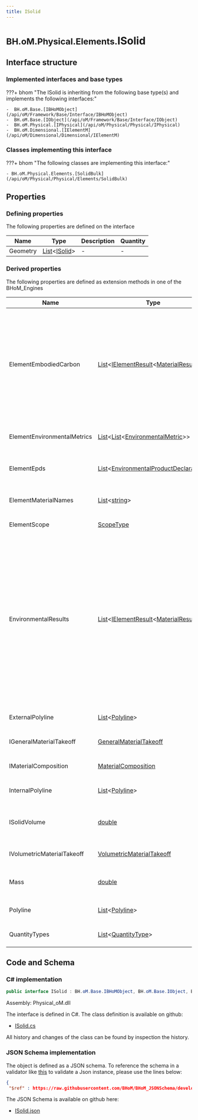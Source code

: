 ```yaml
---
title: ISolid
---
```


# <small>BH.oM.Physical.Elements.</small>**ISolid**



## Interface structure

### Implemented interfaces and base types

???+ bhom "The ISolid is inheriting from the following base type(s) and implements the following interfaces:"

    -  BH.oM.Base.[IBHoMObject](/api/oM/Framework/Base/Interface/IBHoMObject)
    -  BH.oM.Base.[IObject](/api/oM/Framework/Base/Interface/IObject)
    -  BH.oM.Physical.[IPhysical](/api/oM/Physical/Physical/IPhysical)
    -  BH.oM.Dimensional.[IElementM](/api/oM/Dimensional/Dimensional/IElementM)


### Classes implementing this interface

???+ bhom "The following classes are implementing this interface:"

    - BH.oM.Physical.Elements.[SolidBulk](/api/oM/Physical/Physical/Elements/SolidBulk)


## Properties



### Defining properties

The following properties are defined on the interface

| Name             | Type             | Description      | Quantity         |
|------------------|------------------|------------------|------------------|
| Geometry | [List](https://learn.microsoft.com/en-us/dotnet/api/System.Collections.Generic.List-1?view=netstandard-2.0)&lt;[ISolid](/api/oM/Dimensional/Geometry/Solid/ISolid)&gt; | - | - |


### Derived properties

The following properties are defined as extension methods in one of the BHoM_Engines

| Name             | Type             | Description      | Quantity         | Engine           |
|------------------|------------------|------------------|------------------|------------------|
| ElementEmbodiedCarbon | [List](https://learn.microsoft.com/en-us/dotnet/api/System.Collections.Generic.List-1?view=netstandard-2.0)&lt;[IElementResult](/api/oM/Analytical/LifeCycleAssessment/Results/ElementResults/IElementResult)&lt;[MaterialResult](/api/oM/Analytical/LifeCycleAssessment/Results/MaterialResults/MaterialResult)&gt;&gt; | Evaluates the embodied carbon on the provided element based on IStructE methodology of evaluation.<br>If you would like to evaluate other EPD metrics, please use one of the Query.EnvironmentalResults methods. <br>TemplateMaterials can be provided helping with picking the correct EPD corresponding to each material on the element. Please note that this evaluation method only support mass-based EPDs. | - | LifeCycleAssessment_Engine |
| ElementEnvironmentalMetrics | [List](https://learn.microsoft.com/en-us/dotnet/api/System.Collections.Generic.List-1?view=netstandard-2.0)&lt;[List](https://learn.microsoft.com/en-us/dotnet/api/System.Collections.Generic.List-1?view=netstandard-2.0)&lt;[EnvironmentalMetric](/api/oM/Analytical/LifeCycleAssessment/MaterialFragments/EnvironmentalMetrics/EnvironmentalMetric)&gt;&gt; | Query the Environmental Product Declarations from any IElementM with a MaterialComposition composed of IEPD materials. | - | LifeCycleAssessment_Engine |
| ElementEpds | [List](https://learn.microsoft.com/en-us/dotnet/api/System.Collections.Generic.List-1?view=netstandard-2.0)&lt;[EnvironmentalProductDeclaration](/api/oM/Analytical/LifeCycleAssessment/MaterialFragments/EnvironmentalProductDeclaration)&gt; | Query the Environmental Product Declarations from any IElementM with a MaterialComposition composed of IEPD materials. | - | LifeCycleAssessment_Engine |
| ElementMaterialNames | [List](https://learn.microsoft.com/en-us/dotnet/api/System.Collections.Generic.List-1?view=netstandard-2.0)&lt;[string](https://learn.microsoft.com/en-us/dotnet/api/System.String?view=netstandard-2.0)&gt; | Query the element's MaterialComposition to form a Material Hint to aid in EPD-Material Mapping. | - | LifeCycleAssessment_Engine |
| ElementScope | [ScopeType](/api/oM/Analytical/LifeCycleAssessment/Enums/ScopeType) | Returns the enumerable type of the scope found on an element. | - | LifeCycleAssessment_Engine |
| EnvironmentalResults | [List](https://learn.microsoft.com/en-us/dotnet/api/System.Collections.Generic.List-1?view=netstandard-2.0)&lt;[IElementResult](/api/oM/Analytical/LifeCycleAssessment/Results/ElementResults/IElementResult)&lt;[MaterialResult](/api/oM/Analytical/LifeCycleAssessment/Results/MaterialResults/MaterialResult)&gt;&gt; | Evaluates the EnvironmentalMetrics for the provided element and returns an ElementResult for each evaluated metric type.<br>Evaluation is done by extracting the material takeoff for the provided element, giving quantities and Materiality.<br>Each Material in the takeoff is then evaluated by finding the EnvironmentalProductDeclaration (EPD), either stored on the material or from the list of template materials.<br>Each metric, or filtered chosen metrics, on the EPD is then evaluated.<br>Finally, an element result is returned per metric type. Each element result being the sum result of all metrics of the same type. | - | LifeCycleAssessment_Engine |
| ExternalPolyline | [List](https://learn.microsoft.com/en-us/dotnet/api/System.Collections.Generic.List-1?view=netstandard-2.0)&lt;[Polyline](/api/oM/Dimensional/Geometry/Curve/Polyline)&gt; | Returns the External Polyline representation of a physical object (e.g. wall or window). | - | Physical_Engine |
| IGeneralMaterialTakeoff | [GeneralMaterialTakeoff](/api/oM/Physical/Physical/Materials/GeneralMaterialTakeoff) | Gets the unique Materials along with their volumes defining an object's make-up. | - | Matter_Engine |
| IMaterialComposition | [MaterialComposition](/api/oM/Physical/Physical/Materials/MaterialComposition) | Gets the unique Materials along with their relative proportions defining an object's make-up. | - | Matter_Engine |
| InternalPolyline | [List](https://learn.microsoft.com/en-us/dotnet/api/System.Collections.Generic.List-1?view=netstandard-2.0)&lt;[Polyline](/api/oM/Dimensional/Geometry/Curve/Polyline)&gt; | Returns the Internal Polyline representation of a physical object (e.g. wall or window). | - | Physical_Engine |
| ISolidVolume | [double](https://learn.microsoft.com/en-us/dotnet/api/System.Double?view=netstandard-2.0) | Returns an element's solid volume, i.e. the the volume of the element that had any materiality, excluding cavities, openings and voids. | [Volume](/api/oM/Dimensional/Quantities/Attributes/Volume) [m³] | Matter_Engine |
| IVolumetricMaterialTakeoff | [VolumetricMaterialTakeoff](/api/oM/Physical/Physical/Materials/VolumetricMaterialTakeoff) | Gets the unique Materials along with their volumes defining an object's make-up. | - | Matter_Engine |
| Mass | [double](https://learn.microsoft.com/en-us/dotnet/api/System.Double?view=netstandard-2.0) | Evaluates the mass of an object based its VolumetricMaterialTakeoff and Density. | [Mass](/api/oM/Dimensional/Quantities/Attributes/Mass) [kg] | Matter_Engine |
| Polyline | [List](https://learn.microsoft.com/en-us/dotnet/api/System.Collections.Generic.List-1?view=netstandard-2.0)&lt;[Polyline](/api/oM/Dimensional/Geometry/Curve/Polyline)&gt; | Returns a Polyline representation of a physical object (e.g. wall or window). | - | Physical_Engine |
| QuantityTypes | [List](https://learn.microsoft.com/en-us/dotnet/api/System.Collections.Generic.List-1?view=netstandard-2.0)&lt;[QuantityType](/api/oM/Analytical/LifeCycleAssessment/Enums/QuantityType)&gt; | Query the QuantityType values from any IElementM object's MaterialComposition. | - | LifeCycleAssessment_Engine |


## Code and Schema

### C# implementation

``` C# title="C#"
public interface ISolid : BH.oM.Base.IBHoMObject, BH.oM.Base.IObject, BH.oM.Physical.IPhysical, BH.oM.Dimensional.IElementM
```

Assembly: Physical_oM.dll

The interface is defined in C#. The class definition is available on github:

- [ISolid.cs](https://github.com/BHoM/BHoM/blob/develop/Physical_oM/Elements\ISolid.cs)

All history and changes of the class can be found by inspection the history.
### JSON Schema implementation

The object is defined as a JSON schema. To reference the schema in a validator like [this](https://www.jsonschemavalidator.net/) to validate a Json instance, please use the lines below:

``` json title="JSON Schema"
{
 "$ref" : https://raw.githubusercontent.com/BHoM/BHoM_JSONSchema/develop/Physical_oM/Elements/ISolid.json}
```

The JSON Schema is available on github here:

- [ISolid.json](https://github.com/BHoM/BHoM_JSONSchema/blob/develop/Physical_oM/Elements/ISolid.json)
